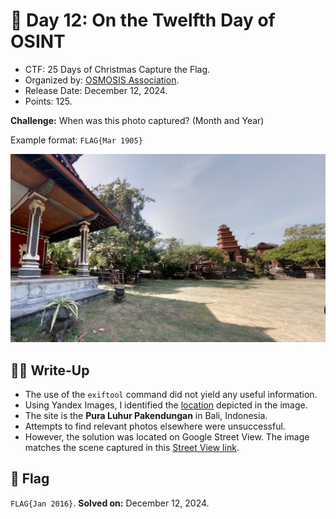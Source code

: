 # 📖 Day 12: On the Twelfth Day of OSINT

- CTF: 25 Days of Christmas Capture the Flag.
- Organized by: [OSMOSIS Association](https://osmosisinstitute.org/).
- Release Date: December 12, 2024.
- Points: 125.

**Challenge:** When was this photo captured? (Month and Year)

Example format: `FLAG{Mar 1905}`

<img src="Look.jpg" width="800">

## ✍🏻 Write-Up

- The use of the `exiftool` command did not yield any useful information.
- Using Yandex Images, I identified the [location](https://commons.wikimedia.org/wiki/File:049_Unusual_Brick_Gateway,_The_Tanah_Lot_Area,_Tabanan,_Bali,_photograph_by_Anandajoti_Bhikkhu.jpg) depicted in the image.
- The site is the **Pura Luhur Pakendungan** in Bali, Indonesia.
- Attempts to find relevant photos elsewhere were unsuccessful.
- However, the solution was located on Google Street View. The image matches the scene captured in this [Street View link](https://www.google.com/maps/place/Pura+Luhur+Pakendungan/@-8.6155504,115.0868762,3a,75y,211.95h,82.49t/data=!3m8!1e1!3m6!1sAF1QipO9zoJkVBsrLGirBP3SlT39hQnqqJflGgSKmzif!2e10!3e11!6shttps:%2F%2Flh5.googleusercontent.com%2Fp%2FAF1QipO9zoJkVBsrLGirBP3SlT39hQnqqJflGgSKmzif%3Dw900-h600-k-no-pi7.508775916965547-ya123.95498784322564-ro0-fo100!7i7168!8i3584!4m6!3m5!1s0x2dd2377923a4fc3b:0xfac9500fb2a48d65!8m2!3d-8.6155625!4d115.0868906!16s%2Fg%2F11c5svkv_t?entry=ttu&g_ep=EgoyMDI0MTIxMS4wIKXMDSoASAFQAw%3D%3D).

## 🏁 Flag

`FLAG{Jan 2016}`. **Solved on:** December 12, 2024.